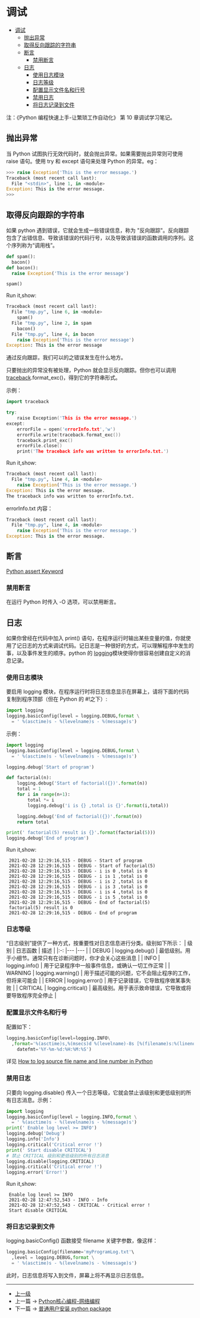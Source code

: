 # 调试

<!-- @import "[TOC]" {cmd="toc" depthFrom=1 depthTo=6 orderedList=false} -->

<!-- code_chunk_output -->

- [调试](#调试)
  - [抛出异常](#抛出异常)
  - [取得反向跟踪的字符串](#取得反向跟踪的字符串)
  - [断言](#断言)
    - [禁用断言](#禁用断言)
  - [日志](#日志)
    - [使用日志模块](#使用日志模块)
    - [日志等级](#日志等级)
    - [配置显示文件名和行号](#配置显示文件名和行号)
    - [禁用日志](#禁用日志)
    - [将日志记录到文件](#将日志记录到文件)

<!-- /code_chunk_output -->

注：《Python 编程快速上手-让繁琐工作自动化》 第 10 章调试学习笔记。

## 抛出异常

当 Python 试图执行无效代码时，就会抛出异常。如果需要抛出异常则可使用 raise 语句。使用 try 和 except 语句来处理 Python 的异常。eg：

```python
>>> raise Exception('This is the error message.')
Traceback (most recent call last):
  File "<stdin>", line 1, in <module>
Exception: This is the error message.
>>> 
```

## 取得反向跟踪的字符串

如果 python 遇到错误，它就会生成一些错误信息，称为 "反向跟踪"。反向跟踪包含了出错信息、导致该错误的代码行号，以及导致该错误的函数调用的序列。这个序列称为“调用栈”。

```python
def spam():
  bacon()
def bacon():
  raise Exception('This is the error message')

spam()
```

Run it,show:

```python
Traceback (most recent call last):
  File "tmp.py", line 6, in <module>
    spam()
  File "tmp.py", line 2, in spam
    bacon()
  File "tmp.py", line 4, in bacon
    raise Exception('This is the error message')
Exception: This is the error message
```

通过反向跟踪，我们可以的之错误发生在什么地方。

只要抛出的异常没有被处理，Python 就会显示反向跟踪。但你也可以调用 [traceback](https://docs.python.org/3/library/traceback.html).format_exc()，得到它的字符串形式。

示例：

```c++
import traceback

try:
    raise Exception('This is the error message.')
except:
    errorFile = open('errorInfo.txt','w')
    errorFile.write(traceback.format_exc())
    traceback.print_exc()
    errorFile.close()
    print('The traceback info was written to errorInfo.txt.')
```

Run it,show:

```python
Traceback (most recent call last):
  File "tmp.py", line 4, in <module>
    raise Exception('This is the error message.')
Exception: This is the error message.
The traceback info was written to errorInfo.txt.
```

errorInfo.txt 内容：

```python
Traceback (most recent call last):
  File "tmp.py", line 4, in <module>
    raise Exception('This is the error message.')
Exception: This is the error message.
```

## 断言

[Python assert Keyword](https://www.w3schools.com/python/ref_keyword_assert.asp)

### 禁用断言

在运行 Python 时传入 -O 选项，可以禁用断言。

## 日志

如果你曾经在代码中加入 print() 语句，在程序运行时输出某些变量的值，你就使用了记日志的方式来调试代码。记日志是一种很好的方式，可以理解程序中发生的事，以及事件发生的顺序。python 的 [logging](https://docs.python.org/3/howto/logging.html)模块使得你很容易创建自定义的消息记录。

### 使用日志模块

要启用 logging 模块，在程序运行时将日志信息显示在屏幕上，请将下面的代码复制到程序顶部（但在 Python 的 #!之下）:

```python
import logging
logging.basicConfig(level = logging.DEBUG,format \
  = ' %(asctime)s - %(levelname)s - %(message)s')
```

示例：

```python
import logging
logging.basicConfig(level = logging.DEBUG,format \
  = ' %(asctime)s - %(levelname)s - %(message)s')

logging.debug('Start of program')

def factorial(n):
    logging.debug('Start of factorial({})'.format(n))
    total = 1
    for i in range(n+1):
        total *= i
        logging.debug('i is {} ,total is {}'.format(i,total))

    logging.debug('End of factorial({})'.format(n))
    return total

print(' factorial(5) result is {}'.format(factorial(5)))
logging.debug('End of program')
```

Run it,show:

```log
 2021-02-28 12:29:16,515 - DEBUG - Start of program
 2021-02-28 12:29:16,515 - DEBUG - Start of factorial(5)
 2021-02-28 12:29:16,515 - DEBUG - i is 0 ,total is 0
 2021-02-28 12:29:16,515 - DEBUG - i is 1 ,total is 0
 2021-02-28 12:29:16,515 - DEBUG - i is 2 ,total is 0
 2021-02-28 12:29:16,515 - DEBUG - i is 3 ,total is 0
 2021-02-28 12:29:16,515 - DEBUG - i is 4 ,total is 0
 2021-02-28 12:29:16,515 - DEBUG - i is 5 ,total is 0
 2021-02-28 12:29:16,515 - DEBUG - End of factorial(5)
 factorial(5) result is 0
 2021-02-28 12:29:16,515 - DEBUG - End of program
```

### 日志等级

“日志级别”提供了一种方式，按重要性对日志信息进行分类。级别如下所示：
|  级别 |  日志函数  |   描述 |
|:-: |--- |--- |
|  DEBUG  |  logging.debug()  |  最低级别。用于小细节。通常只有在诊断问题时，你才会关心这些消息  |
|  INFO  |   logging.info() |   用于记录程序中一般事件信息，或确认一切工作正常 |
|  WARNING  |  logging.warning()  |  用于描述可能的问题，它不会阻止程序的工作，但将来可能会  |
|   ERROR |  logging.error()  |  用于记录错误，它导致程序做某事失败  |
|   CRITICAL |  logging.critical()  |  最高级别。用于表示致命错误，它导致或将要导致程序完全停止 |

### 配置显示文件名和行号

配置如下：

```py
logging.basicConfig(level=logging.INFO\
  ,format='%(asctime)s,%(msecs)d %(levelname)-8s [%(filename)s:%(lineno)d] %(message)s',\
    datefmt='%Y-%m-%d:%H:%M:%S')
```

详见 [How to log source file name and line number in Python]([https://link](https://stackoverflow.com/questions/533048/how-to-log-source-file-name-and-line-number-in-python/44401529))

### 禁用日志

只要向 logging.disable() 传入一个日志等级，它就会禁止该级别和更低级别的所有日志消息。示例：

```python
import logging
logging.basicConfig(level = logging.INFO,format \
  = ' %(asctime)s - %(levelname)s - %(message)s')
print(' Enable log level >= INFO')
logging.debug('Debug')
logging.info('Info')
logging.critical('Critical error !')
print(' Start disable CRITICAL')
# 禁止 CRITICAL 级别和更低级别的所有日志消息
logging.disable(logging.CRITICAL)
logging.critical('Critical error !')
logging.error('Error!')
```

Run it,show:

```log
 Enable log level >= INFO
 2021-02-28 12:47:52,543 - INFO - Info
 2021-02-28 12:47:52,543 - CRITICAL - Critical error !
 Start disable CRITICAL
```

### 将日志记录到文件

logging.basicConfig() 函数接受 filename 关键字参数，像这样：

```python
logging.basicConfig(filename='myProgramLog.txt'\
  ,level = logging.DEBUG,format \
  = ' %(asctime)s - %(levelname)s - %(message)s')
```

此时，日志信息将写入到文件，屏幕上将不再显示日志信息。

---
- [上一级](README.md)
- 上一篇 -> [Python核心编程-网络编程](corePythonNet.md)
- 下一篇 -> [普通用户安装 python package](noRootUserInstallPackage.md)
